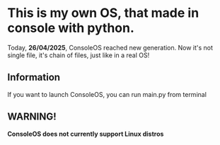 # This is my own OS, that made in console with python.

Today, **26/04/2025**, ConsoleOS reached new generation. Now it's not single file, it's chain of files, just like in a real OS!

## Information
If you want to launch ConsoleOS, you can run main.py from terminal

## WARNING!
**ConsoleOS does not currently support Linux distros**




